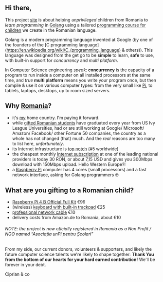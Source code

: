 ## Hi there,

This project [site](https://www.unpi.ro/) is about helping _unprivileged_ children from Romania to _learn programming_ in [Golang](https://golang.org) using a tailored [programming course for children](https://go.unpi.ro/) we create in the Romanian language.

Golang is a modern programming language invented at Google (by one of the founders of the [C programming language](https://en.wikipedia.org/wiki/C_(programming_language) & others)). This language was designed from the get go to be **simple** to learn, **safe** to use, with built-in support for _concurrency_ and _multi platform_.

In Computer Science engineering _speak_: **concurrency** is the capacity of a program to run inside a computer on all installed processors at the same time, and _true_ **multi platform** means you write your program once, but then compile & use it on various computer types: from the very small like [Pi](https://www.raspberrypi.org), to tablets, laptops, desktops, up to room sized servers.

## Why [Romania](https://en.wikipedia.org/wiki/Romania)?

- it's [my](https://www.linkedin.com/in/ciprian-manea/) home country. I'm paying it forward.
- while [gifted Romanian students](https://space.nss.org/settlement/nasa/Contest/Results/2019/) have graduated every year from US Ivy League Universities, had or are still working at Google/ Microsoft/ Amazon/ Facebook/ other Fortune 50 companies, the country as a whole has not changed (that) much. And the _real_ reasons are too many to list here, _unfortunately_.
- its Internet infrastructure is [top notch](http://business-review.eu/news/romania-has-5th-fastest-internet-speed-in-the-world-176801) (#5 worldwide)
- the cheapest monthly [Internet subscription](https://www.digiromania.ro/servicii/internet) at one of the leading national providers is today 30 RON, or about 7,15 USD and gives you 300Mbps download with 150Mbps upload. Hello Western Europe?!
- a [Raspberry Pi](https://www.raspberrypi.org/products/raspberry-pi-4-model-b/specifications/) computer has 4 cores (small processors) and a fast network interface, asking for Golang programmers 🤓

## What are you gifting to a Romanian child?

- [Raspberry Pi 4 B Official Full Kit](https://www.amazon.de/-/en/Raspberry-Computer-Official-System-White/dp/B08P7HCJH5/) €99
- (wireless) [keyboard with built-in trackpad](https://www.amazon.de/gp/product/B07HG5Q851/) €25
- [professional network cable](https://www.amazon.de/gp/product/B00QV1F160/) €10
- delivery costs from Amazon.de to Romania, about €10

###### NOTE: the project is now oficially registered in Romania as a Non Profit / NGO named “Asociația unPi pentru Școlari”

From my side, our current donors, volunteers & supporters, and likely the future computer science talents we're likely to shape together: **Thank You from the bottom of our hearts for your hard earned contribution!** We'll be forever in your debt.

Ciprian & co
